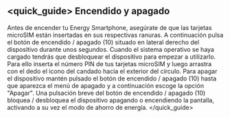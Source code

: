 ## <quick_guide> Encendido y apagado

Antes de encender tu Energy Smartphone, asegúrate de que las tarjetas microSIM están insertadas en sus respectivas ranuras. A continuación pulsa el botón de encendido / apagado (10) situado en lateral derecho del dispositivo durante unos segundos. Cuando el sistema operativo se haya cargado tendrás que desbloquear el dispositivo para empezar a utilizarlo. Para ello inserta el número PIN de tus tarjetas microSIM y luego arrastra con el dedo el icono del candado hacia el exterior del círculo.
Para apagar el dispositivo mantén pulsado el botón de encendido / apagado (10) hasta que aparezca el menú de apagado y a continuación escoge la opción "Apagar".
Una pulsación breve del botón de encendido / apagado (10) bloquea / desbloquea el dispositivo apagando o encendiendo la pantalla, activando a su vez el modo de ahorro de energía.
</quick_guide>
